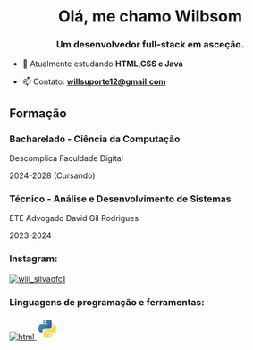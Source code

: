 <h1 align="center">Olá, me chamo Wilbsom</h1>
<h3 align="center">Um desenvolvedor full-stack em asceção.</h3>

- 🌱 Atualmente estudando **HTML,CSS e Java**

- 📫 Contato: **willsuporte12@gmail.com**

<h2>Formação</h2>
<h3>Bacharelado - Ciência da Computação</h3>
<p>Descomplica Faculdade Digital</p>
<p>2024-2028 (Cursando)</p>

<h3>Técnico - Análise e Desenvolvimento de Sistemas</h3>
<p>ETE Advogado David Gil Rodrigues</p>
<p>2023-2024</p>

<h3 align="left">Instagram:</h3>
<p align="left">
<a href="https://instagram.com/will_silvaofc1" target="blank"><img align="center" src="https://raw.githubusercontent.com/rahuldkjain/github-profile-readme-generator/master/src/images/icons/Social/instagram.svg" alt="will_silvaofc1" height="30" width="40" /></a>
</p>

<h3 align="left">Linguagens de programação e ferramentas:</h3>
<p align="left"> <a href="https://upload.wikimedia.org/wikipedia/commons/6/61/HTML5_logo_and_wordmark.svg" target="_blank" rel="noreferrer"> <img src="https://upload.wikimedia.org/wikipedia/commons/6/61/HTML5_logo_and_wordmark.svg" alt="html" width="40" height="40"/> </a> </a> <a href="https://www.python.org" target="_blank" rel="noreferrer"> <img src="https://raw.githubusercontent.com/devicons/devicon/master/icons/python/python-original.svg" alt="python" width="40" height="40"/> </a> </p>

